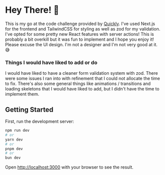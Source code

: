 # Hey There! 👋
This is my go at the code challenge provided by [Quickly](https://www.helloquickly.com/). I've used Next.js for the frontend and TailwindCSS for styling as well as zod for my validation. I've opted for some pretty new React features with
server actions! This is probably a bit overkill but it was fun to implement and I hope you enjoy it! Please excuse the UI design. I'm not a designer and I'm not very good at it. 😅

### Things I would have liked to add or do
I would have liked to have a cleaner form validation system with zod. There were some issues I ran into with refinement that I could not allocate the time to fix.
There's also some general things like animations / transitions and loading skeletons that I would have liked to add, but I didn't have the time to implement them.


## Getting Started

First, run the development server:

```bash
npm run dev
# or
yarn dev
# or
pnpm dev
# or
bun dev
```

Open [http://localhost:3000](http://localhost:3000) with your browser to see the result.


